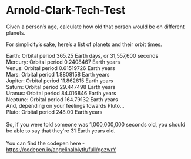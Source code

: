 # Arnold-Clark-Tech-Test

Given a person’s age, calculate how old that person would be on different planets.<br>

For simplicity’s sake, here’s a list of planets and their orbit times.<br>

Earth: Orbital period 365.25 Earth days, or 31,557,600 seconds<br>
Mercury: Orbital period 0.2408467 Earth years<br>
Venus: Orbital period 0.61519726 Earth years<br>
Mars: Orbital period 1.8808158 Earth years<br>
Jupiter: Orbital period 11.862615 Earth years<br>
Saturn: Orbital period 29.447498 Earth years<br>
Uranus: Orbital period 84.016846 Earth years<br>
Neptune: Orbital period 164.79132 Earth years<br>
And, depending on your feelings towards Pluto...<br>
Pluto: Orbital period 248.00 Earth years<br>
<br>
So, if you were told someone was 1,000,000,000 seconds old, you should be able to say that they're 31 Earth years old.<br>
<br>
You can find the codepen here - https://codepen.io/angelinalblyth/full/qozwrY<br>
